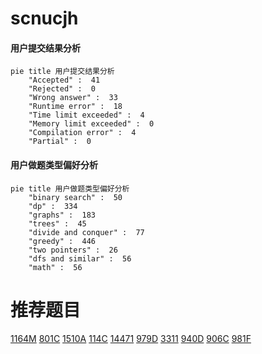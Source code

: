 # scnucjh

<!-- tabs:start -->



#### **用户提交结果分析**

```mermaid
pie title 用户提交结果分析
    "Accepted" :  41
    "Rejected" :  0
    "Wrong answer" :  33
    "Runtime error" :  18
    "Time limit exceeded" :  4
    "Memory limit exceeded" :  0
    "Compilation error" :  4
    "Partial" :  0
```

#### **用户做题类型偏好分析**

```mermaid
pie title 用户做题类型偏好分析
    "binary search" :  50
    "dp" :  334
    "graphs" :  183
    "trees" :  45
    "divide and conquer" :  77
    "greedy" :  446
    "two pointers" :  26
    "dfs and similar" :  56
    "math" :  56
```



<!-- tabs:end -->
# 推荐题目
[1164M](https://codeforces.com/contest/1164/problem/M)
[801C](https://codeforces.com/contest/801/problem/C)
[1510A](https://codeforces.com/contest/1510/problem/A)
[114C](https://codeforces.com/contest/114/problem/C)
[14471](https://codeforces.com/contest/1447/problem/1)
[979D](https://codeforces.com/contest/979/problem/D)
[3311](https://codeforces.com/contest/331/problem/1)
[940D](https://codeforces.com/contest/940/problem/D)
[906C](https://codeforces.com/contest/906/problem/C)
[981F](https://codeforces.com/contest/981/problem/F)
